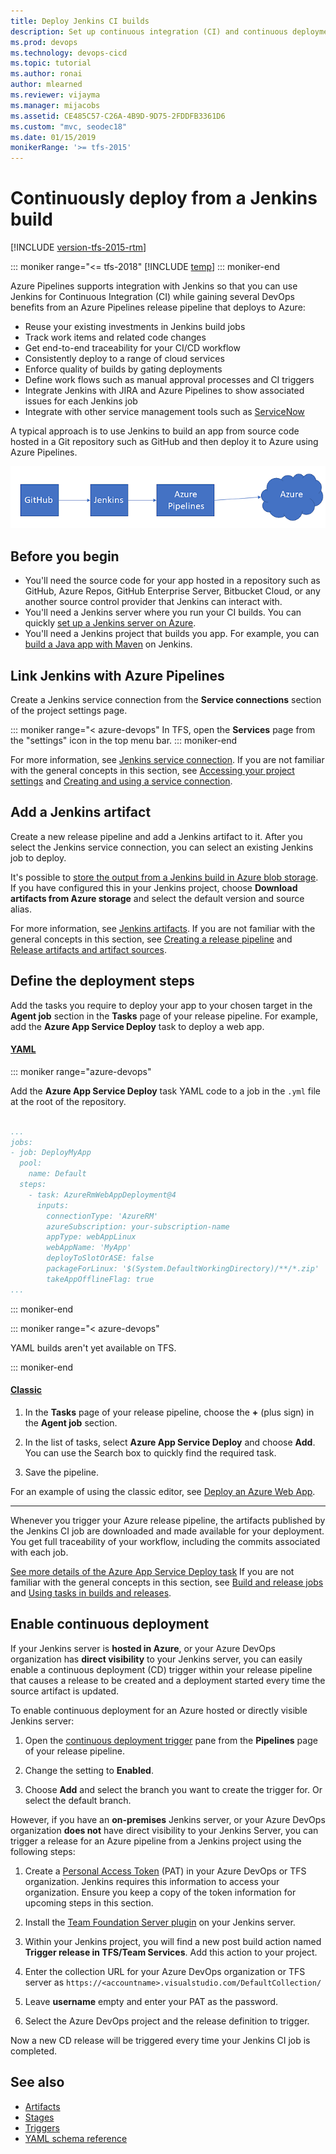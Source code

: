 ```yaml
---
title: Deploy Jenkins CI builds
description: Set up continuous integration (CI) and continuous deployment (CD) for your apps using Jenkins and Azure Pipelines
ms.prod: devops
ms.technology: devops-cicd
ms.topic: tutorial
ms.author: ronai
author: mlearned
ms.reviewer: vijayma
ms.manager: mijacobs
ms.assetid: CE485C57-C26A-4B9D-9D75-2FDDFB3361D6
ms.custom: "mvc, seodec18"
ms.date: 01/15/2019
monikerRange: '>= tfs-2015'
---
```


# Continuously deploy from a Jenkins build

[!INCLUDE [version-tfs-2015-rtm](../_shared/version-tfs-2015-rtm.md)]

::: moniker range="<= tfs-2018"
[!INCLUDE [temp](../_shared/concept-rename-note.md)]
::: moniker-end

Azure Pipelines supports integration with Jenkins so that you can use
Jenkins for Continuous Integration (CI) while gaining several DevOps benefits
from an Azure Pipelines release pipeline that deploys to Azure:

* Reuse your existing investments in Jenkins build jobs
* Track work items and related code changes
* Get end-to-end traceability for your CI/CD workflow
* Consistently deploy to a range of cloud services
* Enforce quality of builds by gating deployments
* Define work flows such as manual approval processes and CI triggers  
* Integrate Jenkins with JIRA and Azure Pipelines to show associated issues for each Jenkins job
* Integrate with other service management tools such as [ServiceNow](approvals/servicenow.md)

A typical approach is to use Jenkins to build an app from source
code hosted in a Git repository such as GitHub and then deploy it to
Azure using Azure Pipelines.

![Schematic of deployment from GitHub and Jenkins to Azure](_img/integrate-jenkins-vsts-cicd/schematic1.png)

## Before you begin

* You'll need the source code for your app hosted in a repository such as GitHub, Azure Repos, GitHub Enterprise Server,
  Bitbucket Cloud, or any another source control provider that Jenkins can interact with.
* You'll need a Jenkins server where you run your CI builds. You can quickly
  [set up a Jenkins server on Azure](https://docs.microsoft.com/azure/jenkins/install-jenkins-solution-template). 
* You'll need a Jenkins project that builds you app. For example, 
  you can [build a Java app with Maven](https://jenkins.io/doc/tutorials/build-a-java-app-with-maven/) on Jenkins.

## Link Jenkins with Azure Pipelines

Create a Jenkins service connection from the **Service connections** section of the project settings page.

::: moniker range="< azure-devops"
In TFS, open the **Services** page from the "settings" icon in the top menu bar.
::: moniker-end

For more information, see [Jenkins service connection](../library/service-endpoints.md#sep-jenkins).
If you are not familiar with the general concepts in this section, see
[Accessing your project settings](https://docs.microsoft.com/azure/devops/project/navigation/go-to-service-page?view=azure-devops#open-project-settings)
and [Creating and using a service connection](../library/service-endpoints.md).


## Add a Jenkins artifact

Create a new release pipeline and add a Jenkins artifact to it.
After you select the Jenkins service connection, you can select an existing Jenkins job to deploy. 

It's possible to [store the output from a Jenkins build in Azure blob storage](https://docs.microsoft.com/azure/storage/common/storage-java-jenkins-continuous-integration-solution?toc=%2Fen-us%2Fazure%2Fjenkins%2Ftoc.json&bc=%2Fen-us%2Fazure%2Fbread%2Ftoc.json).
If you have configured this in your Jenkins project, choose **Download artifacts from Azure storage**
and select the default version and source alias.

For more information, see [Jenkins artifacts](artifacts.md#jenkins).
If you are not familiar with the general concepts in this section, see
[Creating a release pipeline](../create-first-pipeline.md)
and [Release artifacts and artifact sources](artifacts.md).

## Define the deployment steps

Add the tasks you require to deploy your app to your chosen target in the **Agent job** section in the **Tasks** page
of your release pipeline. For example, add the **Azure App Service Deploy** task to deploy a web app. 

#### [YAML](#tab/yaml/)
::: moniker range="azure-devops"

Add the **Azure App Service Deploy** task YAML code to a job in the  `.yml` file at the root of the repository.

```YAML

...
jobs:
- job: DeployMyApp
  pool:
    name: Default
  steps:
    - task: AzureRmWebAppDeployment@4
      inputs:
        connectionType: 'AzureRM'
        azureSubscription: your-subscription-name
        appType: webAppLinux
        webAppName: 'MyApp'
        deployToSlotOrASE: false
        packageForLinux: '$(System.DefaultWorkingDirectory)/**/*.zip'
        takeAppOfflineFlag: true
...
```

::: moniker-end

::: moniker range="< azure-devops"

YAML builds aren't yet available on TFS.

::: moniker-end

#### [Classic](#tab/classic/)
1. In the **Tasks** page of your release pipeline, choose the **+**
  (plus sign) in the **Agent job** section.

1. In the list of tasks, select **Azure App Service Deploy** and choose **Add**.
  You can use the Search box to quickly find the required task.

1. Save the pipeline.

For an example of using the classic editor, see [Deploy an Azure Web App](../targets/webapp.md?tabs=classic).

* * *
Whenever you trigger your Azure release pipeline, the artifacts published by the Jenkins CI job
are downloaded and made available for your deployment. You get full traceability of your workflow,
including the commits associated with each job.

[See more details of the Azure App Service Deploy task](../tasks/deploy/azure-rm-web-app-deployment.md)
If you are not familiar with the general concepts in this section, see
[Build and release jobs](../process/phases.md?tabs=yaml)
and [Using tasks in builds and releases](../tasks/index.md).

## Enable continuous deployment

If your Jenkins server is **hosted in Azure**, or your Azure DevOps organization
has **direct visibility** to your Jenkins server, you can easily enable a continuous
deployment (CD) trigger within your release pipeline that causes a release to be
created and a deployment started every time the source artifact is updated.

To enable continuous deployment for an Azure hosted or directly visible Jenkins server:

1. Open the [continuous deployment trigger](triggers.md#release-triggers) pane from the **Pipelines** page of your release pipeline.

1. Change the setting to **Enabled**.

1. Choose **Add** and select the branch you want to create the trigger for. Or select the default branch.  

However, if you have an **on-premises** Jenkins server, or your Azure DevOps organization **does not** have direct visibility
to your Jenkins Server, you can trigger a release for an Azure pipeline from a Jenkins project using the following steps:

1. Create a [Personal Access Token](../../organizations/accounts/use-personal-access-tokens-to-authenticate.md) (PAT) in your Azure DevOps or TFS organization. Jenkins requires this information to access your organization.
   Ensure you keep a copy of the token information for upcoming steps in this section.

1. Install the [Team Foundation Server plugin](https://plugins.jenkins.io/tfs) on your Jenkins server.

1. Within your Jenkins project, you will find a new post build action named **Trigger release in TFS/Team Services**.
   Add this action to your project.

1. Enter the collection URL for your Azure DevOps organization or TFS server as `https://<accountname>.visualstudio.com/DefaultCollection/`

1. Leave **username** empty and enter your PAT as the password.

1. Select the Azure DevOps project and the release definition to trigger.

Now a new CD release will be triggered every time your Jenkins CI job is completed.

## See also

* [Artifacts](artifacts.md)
* [Stages](../process/stages.md)
* [Triggers](triggers.md)
* [YAML schema reference](../yaml-schema.md)

